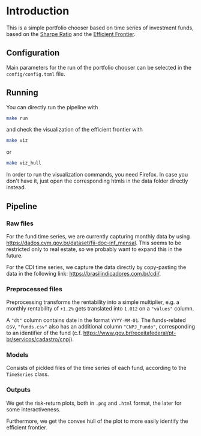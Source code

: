 # Introduction

This is a simple portfolio chooser based on time series of investment funds, based
on the [Sharpe Ratio](https://en.wikipedia.org/wiki/Sharpe_ratio) and the
[Efficient Frontier](https://en.wikipedia.org/wiki/Efficient_frontier).

## Configuration

Main parameters for the run of the portfolio chooser can be selected in the
`config/config.toml` file.

## Running

You can directly run the pipeline with

```bash
make run
```

and check the visualization of the efficient frontier with

```bash
make viz
```

or

```bash
make viz_hull
```

In order to run the visualization commands, you need Firefox. In case you don't have
it, just open the corresponding htmls in the data folder directly instead.

## Pipeline

### Raw files

For the fund time series, we are currently capturing monthly data by using
<https://dados.cvm.gov.br/dataset/fii-doc-inf_mensal>. This seems to be restricted
only to real estate, so we probably want to expand this in the future.

For the CDI time series, we capture the data directly by copy-pasting the data
in the following link: <https://brasilindicadores.com.br/cdi/>.

### Preprocessed files

Preprocessing transforms the rentability into a simple multiplier, e.g. a monthly
rentability of `+1.2%` gets translated into `1.012` on a `"values"` column.

A `"dt"` column contains date in the format `YYYY-MM-01`. The funds-related csv,
`"funds.csv"` also has an additional column `"CNPJ_Fundo"`, corresponding to an
identifier of the fund (c.f. <https://www.gov.br/receitafederal/pt-br/servicos/cadastro/cnpj>).

### Models

Consists of pickled files of the time series of each fund, according to the `TimeSeries`
class.

### Outputs

We get the risk-return plots, both in `.png` and `.html` format, the later for some
interactiveness.

Furthermore, we get the convex hull of the plot to more easily identify the efficient
frontier.
